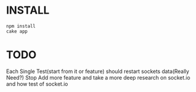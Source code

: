 INSTALL
=======
	npm install
	cake app

TODO
====
Each Single Test(start from it or feature) should restart sockets data(Really Need?)
Stop Add more feature and take a more deep research on socket.io and how test of socket.io
